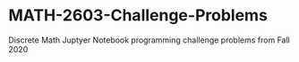 # MATH-2603-Challenge-Problems
Discrete Math Juptyer Notebook programming challenge problems from Fall 2020
